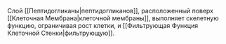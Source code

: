 Слой [[Пептидогликаны|пептидогликанов]], расположенный поверх [[Клеточная Мембрана|клеточной мембраны]], выполняет скелетную функцию, ограничивая рост клетки, и [[Фильтрующая Функция Клеточной Стенки|фильтрующую]].